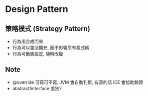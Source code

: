 # Design Pattern

## 策略模式 (Strategy Pattern)

- 行為用合成而來
- 行為可以靈活擴充, 而不影響原有程式碼
- 行為可動態設定, 隨時改變

## Note

- @override 可寫可不寫, JVM 會自動判斷, 有寫的話 IDE 會協助驗證
- abstract/interface 差別?